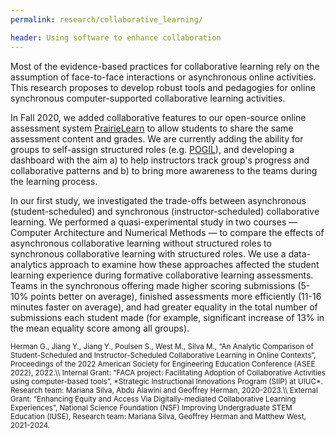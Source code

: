 ```yaml
---
permalink: research/collaborative_learning/

header: Using software to enhance collaboration
---
```


Most of the evidence-based practices for collaborative
learning rely on the assumption of face-to-face interactions or asynchronous online activities. This research proposes to develop robust tools and pedagogies for online synchronous computer-supported collaborative
learning activities.

In Fall 2020, we added collaborative features to our open-source online assessment system [PrairieLearn](https://www.prairielearn.com) to allow students to share the same assessment content and grades. We are currently adding the ability for groups to self-assign structured roles (e.g. [POGIL](https://pogil.org)), and developing a dashboard with the aim a) to help instructors track group's progress and collaborative patterns and b) to bring more awareness to the teams during the learning process.

In our first study, we investigated the trade-offs between asynchronous (student-scheduled) and
synchronous (instructor-scheduled) collaborative learning. We performed a
quasi-experimental study in two courses — Computer Architecture and Numerical Methods — to
compare the effects of asynchronous collaborative learning without structured roles to
synchronous collaborative learning with structured roles. We use a data-analytics approach to
examine how these approaches affected the student learning experience during formative
collaborative learning assessments. Teams in the synchronous offering made higher scoring
submissions (5-10% points better on average), finished assessments more efficiently (11-16
minutes faster on average), and had greater equality in the total number of submissions each
student made (for example, significant increase of 13% in the mean equality score among all
groups).


<small>
Herman G., Jiang Y., Jiang Y., Poulsen S., West M., Silva M., “An Analytic Comparison of Student-Scheduled and Instructor-Scheduled Collaborative Learning in Online Contexts”,  Proceedings of the 2022 American Society for Engineering Education Conference (ASEE 2022), 2022.\\
Internal Grant: “FACA project: Facilitating Adoption of Collaborative Activities using computer-based tools”,  *Strategic Instructional Innovations Program (SIIP) at UIUC*. Research team:  Mariana Silva, Abdu Alawini and Geoffrey Herman, 2020-2023.\\
External Grant: “Enhancing Equity and Access Via Digitally-mediated Collaborative Learning Experiences”, National Science Foundation (NSF) Improving Undergraduate STEM Education (IUSE), Research team: Mariana Silva, Geoffrey Herman and Matthew West, 2021-2024.
</small>

